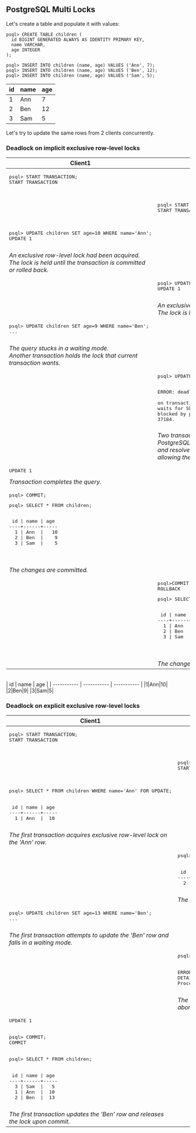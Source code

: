 
## PostgreSQL Multi Locks

Let's create a table and populate it with values:

```
psql> CREATE TABLE children (  
  id BIGINT GENERATED ALWAYS AS IDENTITY PRIMARY KEY,  
  name VARCHAR,  
  age INTEGER  
);

psql> INSERT INTO children (name, age) VALUES ('Ann', 7);   
psql> INSERT INTO children (name, age) VALUES ('Ben', 12);
psql> INSERT INTO children (name, age) VALUES ('Sam', 5);
```

  
| id      | name | age |
| ----------- | ----------- | ----------- |
|1|Ann|7|
|2|Ben|12|  
|3|Sam|5| 
   
Let's try to update the same rows from 2 clients concurrently.

### Deadlock on implicit exclusive row-level locks 

<table>
  <thead>
    <th>Client1</th>
    <th>Client2</th>
  </thead>
  <tbody>
  <tr>
    <td>
      <pre>
psql> START TRANSACTION;
START TRANSACTION
      </pre>
    </td>
    <td></td>
  </tr>
  <tr>
    <td></td>
    <td>
      <pre>
psql> START TRANSACTION;
START TRANSACTION
      </pre>
    </td>
  </tr>
  <tr>
    <td>
      <pre>
psql> UPDATE children SET age=10 WHERE name='Ann';
UPDATE 1
      </pre>
      <i>
        An exclusive row-level lock had been acquired.<br />
        The lock is held until the transaction is committed or rolled back.
      </i>
    </td>
    <td> </td>
  </tr>
  <tr>
    <td> </td>
    <td>
      <pre>
psql> UPDATE children SET age=13 WHERE name='Ben';
UPDATE 1
      </pre>
      <i>
      An exclusive row-level lock had been acquired.<br />
      The lock is held until the transaction is committed or rolled back.
      </i>
    </td>
  </tr>
  <tr>
    <td>
      <pre>
psql> UPDATE children SET age=9 WHERE name='Ben';
...
      </pre>
      <i>The query stucks in a waiting mode. <br />
      Another transaction holds the lock that current transaction wants.</i>
    </td>
    <td></td>
  </tr>
  <tr>
    <td></td>
    <td>
      <pre>
psql> UPDATE children SET age=5 WHERE name='Ann';

ERROR:  deadlock detected
DETAIL:  Process 37184 waits for ShareLock <br />on transaction 17500; blocked by process 37281.
Process 37281 waits for ShareLock on transaction 17501; <br />blocked by process 37184.
      </pre>
      <i>Two transactions each hold locks that the other wants.<br /> 
      PostgreSQL automatically detects deadlock situations <br />
      and resolves them by aborting one of transactions, <br />
      allowing the other to complete. </i>
    </td>
  </tr>
  <tr>
    <td>
      <pre>UPDATE 1</pre>
      <i>Transaction completes the query.</i>
    </td>
    <td></td>
  </tr>
  <tr>
    <td>
      <pre>psql> COMMIT;</pre>
      <pre>
psql> SELECT * FROM children;
<p>
 id | name | age
----+------+-----
  1 | Ann  |   10
  2 | Ben  |    9
  3 | Sam  |    5
</p>
    </pre>
    <i>The changes are committed.</i>
    </td>
    <td></td>
  </tr>
  <tr>
    <td></td>
    <td>
      <pre>
psql>COMMIT;
ROLLBACK</pre>
      <pre>
psql> SELECT * FROM children;
<p>
 id | name | age
----+------+-----
  1 | Ann  |   10
  2 | Ben  |    9
  3 | Sam  |    5
</p>
    </pre>
      <i>The changes are rolled back.</i>
    </td>
  </tr>
  </tbody>
</table>
<br>
| id      | name | age |
| ----------- | ----------- | ----------- |
|1|Ann|10|
|2|Ben|9|  
|3|Sam|5| 
<br>


### Deadlock on explicit exclusive row-level locks  

<table>
  <thead>
    <th>Client1</th>
    <th>Client2</th>
  </thead>
  <tbody>
    <tr>
      <td>
        <pre>
psql> START TRANSACTION;
START TRANSACTION
        </pre>
      </td>
      <td></td>
    </tr>
    <tr>
      <td></td>
      <td>
        <pre>
psql> START TRANSACTION;
START TRANSACTION
        </pre>
      </td>
    </tr>
    <tr>
      <td>
        <pre>
psql> SELECT * FROM children WHERE name='Ann' FOR UPDATE;
<br>
 id | name | age
----+------+-----
  1 | Ann  |  10
        </pre>
        <i>The first transaction acquires exclusive row-level lock on the 'Ann' row.</i>
      </td>
      <td></td>
    </tr>
    <tr>
      <td></td>
      <td>
        <pre>
psql> SELECT * FROM children WHERE name='Ben' FOR UPDATE;
<br>
 id | name | age
----+------+-----
  2 | Ben  |   9
        </pre>
        <i>The second transaction acquires exclusive row-level lock on the 'Ben' row.</i>
      </td>
    </tr>
    <tr>
      <td>
        <pre>
psql> UPDATE children SET age=13 WHERE name='Ben';
...
        </pre>
        <i>The first transaction attempts to update   
          the 'Ben' row and falls in a waiting mode.</i>
      </td>
      <td></td>
    </tr>
    <tr>
      <td></td>
      <td>
        <pre>
psql> UPDATE children SET age=14 WHERE name='Ann';
<br>
ERROR:  deadlock detected
DETAIL:  Process 42439 waits for ShareLock on transaction 17685; blocked by process 84586.
Process 84586 waits for ShareLock on transaction 17686; blocked by process 42439.
        </pre>
        <i>The second transaction attempts to update   
          the 'Ann' row. Postgres detects deadlock and aborts the query,   
          allowing the first transaction to succeed.</i>
      </td>
    </tr>
     <tr>
      <td>
        <pre>
UPDATE 1
<br>
psql> COMMIT;
COMMIT
<br>
psql> SELECT * FROM children;
<br>
 id | name | age
----+------+-----
  3 | Sam  |   5
  1 | Ann  |  10
  2 | Ben  |  13
        </pre>
        <i>The first transaction updates the 'Ben' row and releases the lock upon commit.</i>
      </td>
      <td></td>
    </tr> 
  </tbody>
</table>

